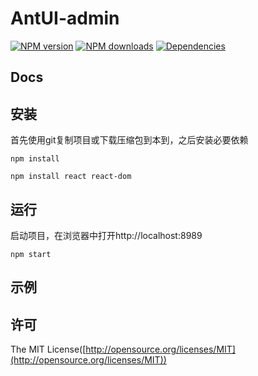 # AntUI-admin

[![NPM version](https://img.shields.io/npm/v/antui-admin.svg?style=flat)](https://npmjs.org/package/antui-admin)
[![NPM downloads](http://img.shields.io/npm/dm/antui-admin.svg?style=flat)](https://npmjs.org/package/antui-admin)
[![Dependencies](https://david-dm.org/sorrycc/antui-admin/status.svg)](https://david-dm.org/sorrycc/antui-admin)

## Docs

## 安装
首先使用git复制项目或下载压缩包到本到，之后安装必要依赖
```
npm install

npm install react react-dom
```
## 运行
启动项目，在浏览器中打开http://localhost:8989
```
npm start
```
## 示例

## 许可

The MIT License([http://opensource.org/licenses/MIT](http://opensource.org/licenses/MIT))


